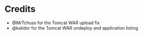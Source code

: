 # Credits

* @MrTchuss for the Tomcat WAR upload fix
* @kalidor for the Tomcat WAR undeploy and application listing
